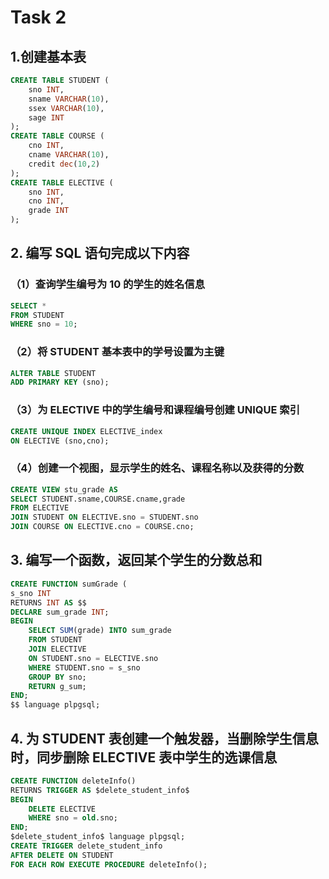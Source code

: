 # Task 2

## 1.创建基本表

```sql
CREATE TABLE STUDENT (
    sno INT,
    sname VARCHAR(10),
    ssex VARCHAR(10),
    sage INT
);
CREATE TABLE COURSE (
    cno INT,
    cname VARCHAR(10),
    credit dec(10,2)
);
CREATE TABLE ELECTIVE (
    sno INT,
    cno INT,
    grade INT
);
```

## 2. 编写 SQL 语句完成以下内容

### （1）查询学⽣编号为 10 的学⽣的姓名信息

```sql
SELECT * 
FROM STUDENT 
WHERE sno = 10;
```

### （2）将 STUDENT 基本表中的学号设置为主键

```sql
ALTER TABLE STUDENT 
ADD PRIMARY KEY (sno);
```

### （3）为 ELECTIVE 中的学⽣编号和课程编号创建 UNIQUE 索引

```sql
CREATE UNIQUE INDEX ELECTIVE_index 
ON ELECTIVE (sno,cno);
```

### （4）创建⼀个视图，显示学⽣的姓名、课程名称以及获得的分数

```sql
CREATE VIEW stu_grade AS
SELECT STUDENT.sname,COURSE.cname,grade
FROM ELECTIVE
JOIN STUDENT ON ELECTIVE.sno = STUDENT.sno
JOIN COURSE ON ELECTIVE.cno = COURSE.cno;
```

## 3. 编写⼀个函数，返回某个学⽣的分数总和

```SQL
CREATE FUNCTION sumGrade (
s_sno INT
RETURNS INT AS $$
DECLARE sum_grade INT;
BEGIN
    SELECT SUM(grade) INTO sum_grade 
    FROM STUDENT
    JOIN ELECTIVE 
    ON STUDENT.sno = ELECTIVE.sno 
    WHERE STUDENT.sno = s_sno 
    GROUP BY sno;
    RETURN g_sum;
END;
$$ language plpgsql;
```

## 4. 为 STUDENT 表创建⼀个触发器，当删除学⽣信息时，同步删除 ELECTIVE 表中学⽣的选课信息

```sql
CREATE FUNCTION deleteInfo()
RETURNS TRIGGER AS $delete_student_info$
BEGIN
	DELETE ELECTIVE 
	WHERE sno = old.sno;
END;
$delete_student_info$ language plpgsql;
CREATE TRIGGER delete_student_info
AFTER DELETE ON STUDENT
FOR EACH ROW EXECUTE PROCEDURE deleteInfo();
```

